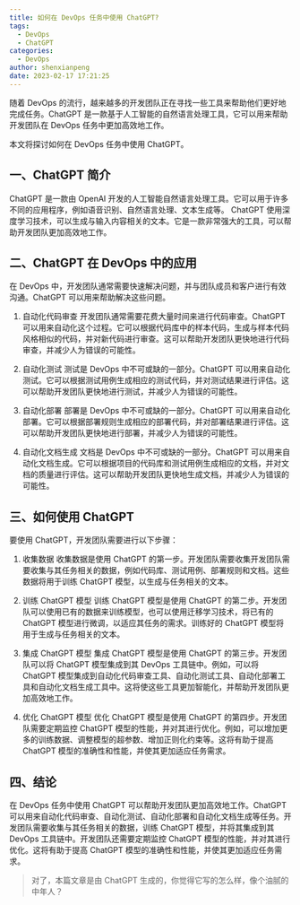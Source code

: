 ```yaml
---
title: 如何在 DevOps 任务中使用 ChatGPT?
tags:
  - DevOps
  - ChatGPT
categories:
  - DevOps
author: shenxianpeng
date: 2023-02-17 17:21:25
---
```


随着 DevOps 的流行，越来越多的开发团队正在寻找一些工具来帮助他们更好地完成任务。ChatGPT 是一款基于人工智能的自然语言处理工具，它可以用来帮助开发团队在 DevOps 任务中更加高效地工作。

本文将探讨如何在 DevOps 任务中使用 ChatGPT。

## 一、ChatGPT 简介

ChatGPT 是一款由 OpenAI 开发的人工智能自然语言处理工具。它可以用于许多不同的应用程序，例如语音识别、自然语言处理、文本生成等。
ChatGPT 使用深度学习技术，可以生成与输入内容相关的文本。它是一款非常强大的工具，可以帮助开发团队更加高效地工作。

## 二、ChatGPT 在 DevOps 中的应用

在 DevOps 中，开发团队通常需要快速解决问题，并与团队成员和客户进行有效沟通。ChatGPT 可以用来帮助解决这些问题。

1. 自动化代码审查
  开发团队通常需要花费大量时间来进行代码审查。ChatGPT 可以用来自动化这个过程。它可以根据代码库中的样本代码，生成与样本代码风格相似的代码，并对新代码进行审查。这可以帮助开发团队更快地进行代码审查，并减少人为错误的可能性。

2. 自动化测试
  测试是 DevOps 中不可或缺的一部分。ChatGPT 可以用来自动化测试。它可以根据测试用例生成相应的测试代码，并对测试结果进行评估。这可以帮助开发团队更快地进行测试，并减少人为错误的可能性。

3. 自动化部署
  部署是 DevOps 中不可或缺的一部分。ChatGPT 可以用来自动化部署。它可以根据部署规则生成相应的部署代码，并对部署结果进行评估。这可以帮助开发团队更快地进行部署，并减少人为错误的可能性。

4. 自动化文档生成
  文档是 DevOps 中不可或缺的一部分。ChatGPT 可以用来自动化文档生成。它可以根据项目的代码库和测试用例生成相应的文档，并对文档的质量进行评估。这可以帮助开发团队更快地生成文档，并减少人为错误的可能性。

## 三、如何使用 ChatGPT

要使用 ChatGPT，开发团队需要进行以下步骤：

1. 收集数据
  收集数据是使用 ChatGPT 的第一步。开发团队需要收集开发团队需要收集与其任务相关的数据，例如代码库、测试用例、部署规则和文档。这些数据将用于训练 ChatGPT 模型，以生成与任务相关的文本。

2. 训练 ChatGPT 模型
  训练 ChatGPT 模型是使用 ChatGPT 的第二步。开发团队可以使用已有的数据来训练模型，也可以使用迁移学习技术，将已有的 ChatGPT 模型进行微调，以适应其任务的需求。训练好的 ChatGPT 模型将用于生成与任务相关的文本。

3. 集成 ChatGPT 模型
  集成 ChatGPT 模型是使用 ChatGPT 的第三步。开发团队可以将 ChatGPT 模型集成到其 DevOps 工具链中。例如，可以将 ChatGPT 模型集成到自动化代码审查工具、自动化测试工具、自动化部署工具和自动化文档生成工具中。这将使这些工具更加智能化，并帮助开发团队更加高效地工作。

4. 优化 ChatGPT 模型
优化 ChatGPT 模型是使用 ChatGPT 的第四步。开发团队需要定期监控 ChatGPT 模型的性能，并对其进行优化。例如，可以增加更多的训练数据、调整模型的超参数、增加正则化约束等。这将有助于提高 ChatGPT 模型的准确性和性能，并使其更加适应任务需求。

## 四、结论

在 DevOps 任务中使用 ChatGPT 可以帮助开发团队更加高效地工作。ChatGPT 可以用来自动化代码审查、自动化测试、自动化部署和自动化文档生成等任务。开发团队需要收集与其任务相关的数据，训练 ChatGPT 模型，并将其集成到其 DevOps 工具链中。开发团队还需要定期监控 ChatGPT 模型的性能，并对其进行优化。这将有助于提高 ChatGPT 模型的准确性和性能，并使其更加适应任务需求。

> 对了，本篇文章是由 ChatGPT 生成的，你觉得它写的怎么样，像个油腻的中年人？
